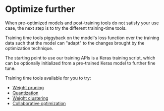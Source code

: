# Optimize further

When pre-optimized models and post-training tools do not satisfy your use case,
the next step is to try the different training-time tools.

Training time tools piggyback on the model's loss function over the training
data such that the model can "adapt" to the changes brought by the optimization
technique.

The starting point to use our training APIs is a Keras training script, which
can be optionally initialized from a pre-trained Keras model to further fine
tune.


Training time tools available for you to try:

*   [Weight pruning](./pruning/)
*   [Quantization](./quantization/training)
*   [Weight clustering](./clustering/)
*   [Collaborative optimization](./combine/collaborative_optimization)
